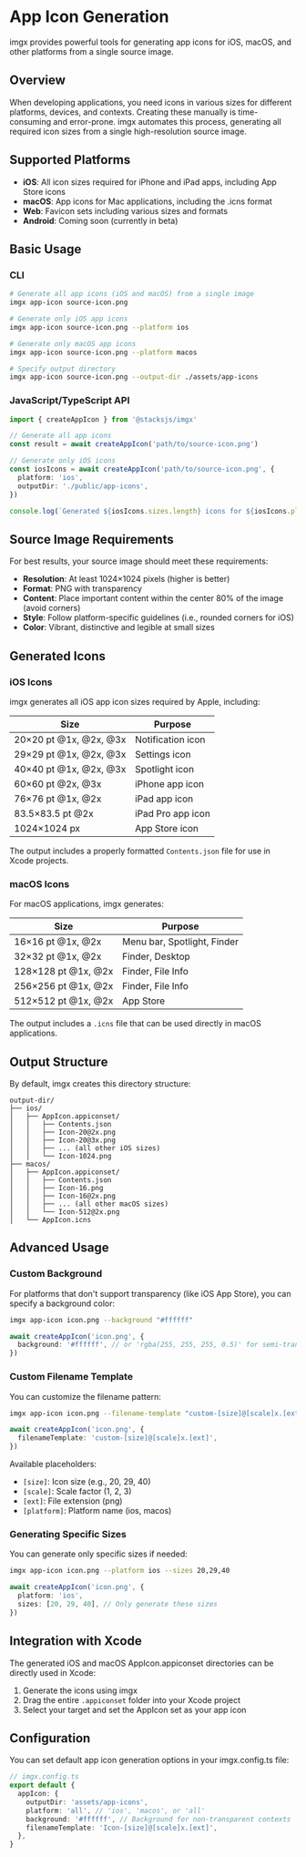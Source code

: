 # App Icon Generation

imgx provides powerful tools for generating app icons for iOS, macOS, and other platforms from a single source image.

## Overview

When developing applications, you need icons in various sizes for different platforms, devices, and contexts. Creating these manually is time-consuming and error-prone. imgx automates this process, generating all required icon sizes from a single high-resolution source image.

## Supported Platforms

- **iOS**: All icon sizes required for iPhone and iPad apps, including App Store icons
- **macOS**: App icons for Mac applications, including the .icns format
- **Web**: Favicon sets including various sizes and formats
- **Android**: Coming soon (currently in beta)

## Basic Usage

### CLI

```bash
# Generate all app icons (iOS and macOS) from a single image
imgx app-icon source-icon.png

# Generate only iOS app icons
imgx app-icon source-icon.png --platform ios

# Generate only macOS app icons
imgx app-icon source-icon.png --platform macos

# Specify output directory
imgx app-icon source-icon.png --output-dir ./assets/app-icons
```

### JavaScript/TypeScript API

```ts
import { createAppIcon } from '@stacksjs/imgx'

// Generate all app icons
const result = await createAppIcon('path/to/source-icon.png')

// Generate only iOS icons
const iosIcons = await createAppIcon('path/to/source-icon.png', {
  platform: 'ios',
  outputDir: './public/app-icons',
})

console.log(`Generated ${iosIcons.sizes.length} icons for ${iosIcons.platform}`)
```

## Source Image Requirements

For best results, your source image should meet these requirements:

- **Resolution**: At least 1024×1024 pixels (higher is better)
- **Format**: PNG with transparency
- **Content**: Place important content within the center 80% of the image (avoid corners)
- **Style**: Follow platform-specific guidelines (i.e., rounded corners for iOS)
- **Color**: Vibrant, distinctive and legible at small sizes

## Generated Icons

### iOS Icons

imgx generates all iOS app icon sizes required by Apple, including:

| Size | Purpose |
|------|---------|
| 20×20 pt @1x, @2x, @3x | Notification icon |
| 29×29 pt @1x, @2x, @3x | Settings icon |
| 40×40 pt @1x, @2x, @3x | Spotlight icon |
| 60×60 pt @2x, @3x | iPhone app icon |
| 76×76 pt @1x, @2x | iPad app icon |
| 83.5×83.5 pt @2x | iPad Pro app icon |
| 1024×1024 px | App Store icon |

The output includes a properly formatted `Contents.json` file for use in Xcode projects.

### macOS Icons

For macOS applications, imgx generates:

| Size | Purpose |
|------|---------|
| 16×16 pt @1x, @2x | Menu bar, Spotlight, Finder |
| 32×32 pt @1x, @2x | Finder, Desktop |
| 128×128 pt @1x, @2x | Finder, File Info |
| 256×256 pt @1x, @2x | Finder, File Info |
| 512×512 pt @1x, @2x | App Store |

The output includes a `.icns` file that can be used directly in macOS applications.

## Output Structure

By default, imgx creates this directory structure:

```
output-dir/
├── ios/
│   ├── AppIcon.appiconset/
│   │   ├── Contents.json
│   │   ├── Icon-20@2x.png
│   │   ├── Icon-20@3x.png
│   │   ├── ... (all other iOS sizes)
│   │   └── Icon-1024.png
├── macos/
│   ├── AppIcon.appiconset/
│   │   ├── Contents.json
│   │   ├── Icon-16.png
│   │   ├── Icon-16@2x.png
│   │   ├── ... (all other macOS sizes)
│   │   └── Icon-512@2x.png
│   └── AppIcon.icns
```

## Advanced Usage

### Custom Background

For platforms that don't support transparency (like iOS App Store), you can specify a background color:

```bash
imgx app-icon icon.png --background "#ffffff"
```

```ts
await createAppIcon('icon.png', {
  background: '#ffffff', // or 'rgba(255, 255, 255, 0.5)' for semi-transparent
})
```

### Custom Filename Template

You can customize the filename pattern:

```bash
imgx app-icon icon.png --filename-template "custom-[size]@[scale]x.[ext]"
```

```ts
await createAppIcon('icon.png', {
  filenameTemplate: 'custom-[size]@[scale]x.[ext]',
})
```

Available placeholders:
- `[size]`: Icon size (e.g., 20, 29, 40)
- `[scale]`: Scale factor (1, 2, 3)
- `[ext]`: File extension (png)
- `[platform]`: Platform name (ios, macos)

### Generating Specific Sizes

You can generate only specific sizes if needed:

```bash
imgx app-icon icon.png --platform ios --sizes 20,29,40
```

```ts
await createAppIcon('icon.png', {
  platform: 'ios',
  sizes: [20, 29, 40], // Only generate these sizes
})
```

## Integration with Xcode

The generated iOS and macOS AppIcon.appiconset directories can be directly used in Xcode:

1. Generate the icons using imgx
2. Drag the entire `.appiconset` folder into your Xcode project
3. Select your target and set the AppIcon set as your app icon

## Configuration

You can set default app icon generation options in your imgx.config.ts file:

```ts
// imgx.config.ts
export default {
  appIcon: {
    outputDir: 'assets/app-icons',
    platform: 'all', // 'ios', 'macos', or 'all'
    background: '#ffffff', // Background for non-transparent contexts
    filenameTemplate: 'Icon-[size]@[scale]x.[ext]',
  },
}
```
